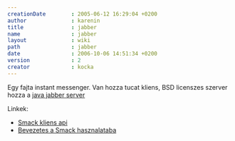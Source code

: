 ```yaml
---
creationDate        : 2005-06-12 16:29:04 +0200 
author              : karenin 
title               : jabber 
name                : jabber 
layout              : wiki 
path                : jabber 
date                : 2006-10-06 14:51:34 +0200 
version             : 2 
creator             : kocka 
---
```

Egy fajta instant messenger. Van hozza tucat kliens, BSD licenszes szerver hozza a  [java jabber server](java%20jabber%20server.html)

Linkek:

*   [Smack kliens api](http://www.jivesoftware.org/smack)
*   [Bevezetes a Smack hasznalataba](http://today.java.net/pub/a/today/2006/10/05/instant-messaging-for-jabber-with-smack.html)
